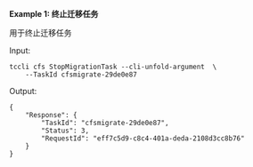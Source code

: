 **Example 1: 终止迁移任务**

用于终止迁移任务

Input: 

```
tccli cfs StopMigrationTask --cli-unfold-argument  \
    --TaskId cfsmigrate-29de0e87
```

Output: 
```
{
    "Response": {
        "TaskId": "cfsmigrate-29de0e87",
        "Status": 3,
        "RequestId": "eff7c5d9-c8c4-401a-deda-2108d3cc8b76"
    }
}
```

